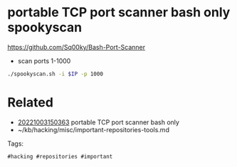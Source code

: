 # portable TCP port scanner bash only spookyscan
https://github.com/Sq00ky/Bash-Port-Scanner
- scan ports 1-1000
```bash
./spookyscan.sh -i $IP -p 1000
```

# Related

- [20221003150363](/zet/20221003150363/README.md) portable TCP port scanner bash only
- ~/kb/hacking/misc/important-repositories-tools.md

Tags:

    #hacking #repositories #important 
